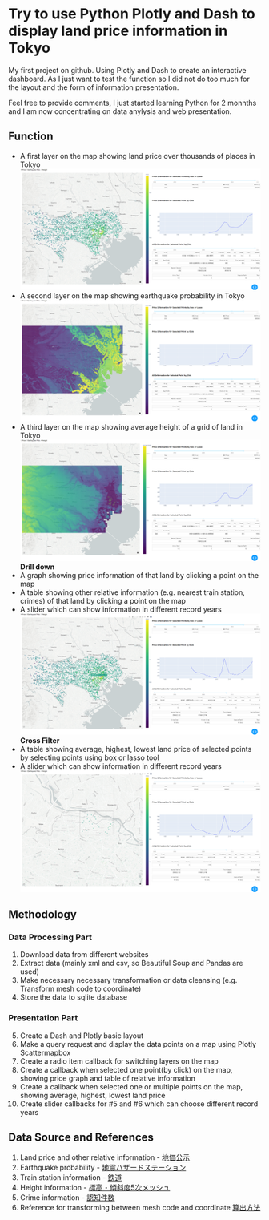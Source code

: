 # Try to use Python Plotly and Dash to display land price information in Tokyo
My first project on github. Using Plotly and Dash to create an interactive dashboard. As I just want to test the function so I did not do too much for the layout and the form of information presentation.

Feel free to provide comments, I just started learning Python for 2 monnths and I am now concentrating on data anylysis and web presentation.

## Function
* A first layer on the map showing land price over thousands of places in Tokyo
![image](https://github.com/leolui2004/jphomeprice/blob/master/picture/query1.png)
* A second layer on the map showing earthquake probability in Tokyo
![image](https://github.com/leolui2004/jphomeprice/blob/master/picture/query2.png)
* A third layer on the map showing average height of a grid of land in Tokyo
![image](https://github.com/leolui2004/jphomeprice/blob/master/picture/query3.png)
**Drill down**
* A graph showing price information of that land by clicking a point on the map
* A table showing other relative information (e.g. nearest train station, crimes) of that land by clicking a point on the map
* A slider which can show information in different record years
![image](https://github.com/leolui2004/jphomeprice/blob/master/picture/query4.png)
**Cross Filter**
* A table showing average, highest, lowest land price of selected points by selecting points using box or lasso tool
* A slider which can show information in different record years
![image](https://github.com/leolui2004/jphomeprice/blob/master/picture/query5.png)

## Methodology
### Data Processing Part
1. Download data from different websites
2. Extract data (mainly xml and csv, so Beautiful Soup and Pandas are used)
3. Make necessary necessary transformation or data cleansing (e.g. Transform mesh code to coordinate)
4. Store the data to sqlite database
### Presentation Part
5. Create a Dash and Plotly basic layout
6. Make a query request and display the data points on a map using Plotly Scattermapbox
7. Create a radio item callback for switching layers on the map
8. Create a callback when selected one point(by click) on the map, showing price graph and table of relative information
9. Create a callback when selected one or multiple points on the map, showing average, highest, lowest land price
10. Create slider callbacks for #5 and #6 which can choose different record years

## Data Source and References
1. Land price and other relative information - [地価公示](http://nlftp.mlit.go.jp/ksj/)
2. Earthquake probability - [地震ハザードステーション](http://www.j-shis.bosai.go.jp/download)
3. Train station information - [鉄道](http://nlftp.mlit.go.jp/ksj/)
4. Height information - [標高・傾斜度5次メッシュ](http://nlftp.mlit.go.jp/ksj/)
5. Crime information - [認知件数](https://www.keishicho.metro.tokyo.jp/about_mpd/jokyo_tokei/jokyo/)
6. Reference for transforming between mesh code and coordinate [算出方法](http://www.stat.go.jp/data/mesh/pdf/gaiyo1.pdf#page=13)
